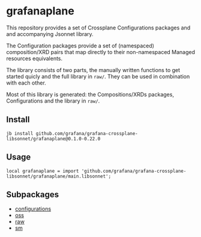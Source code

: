 # grafanaplane

This repository provides a set of Crossplane Configurations packages and and accompanying Jsonnet library.

The Configuration packages provide a set of (namespaced) composition/XRD pairs that map directly to their non-namespaced Managed resources equivalents.

The library consists of two parts, the manually written functions to get started quicly and the full library in `raw/`. They can be used in combination with each other.

Most of this library is generated: the Compositions/XRDs packages, Configurations and the library in `raw/`.

## Install

```
jb install github.com/grafana/grafana-crossplane-libsonnet/grafanaplane@0.1.0-0.22.0
```

## Usage

```jsonnet
local grafanaplane = import 'github.com/grafana/grafana-crossplane-libsonnet/grafanaplane/main.libsonnet';
```


## Subpackages

* [configurations](configurations.md)
* [oss](oss/index.md)
* [raw](raw/index.md)
* [sm](sm/index.md)
